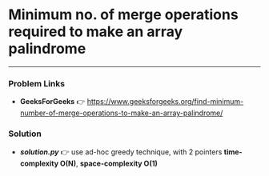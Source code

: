 # Minimum no. of merge operations required to make an array palindrome

---

### Problem Links
- **__GeeksForGeeks__** :point_right: https://www.geeksforgeeks.org/find-minimum-number-of-merge-operations-to-make-an-array-palindrome/

### Solution
- **_solution.py_** :point_right: use ad-hoc greedy technique, with 2 pointers **time-complexity O(N)**, **space-complexity O(1)**
